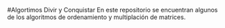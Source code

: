 #Algortimos Divir y Conquistar
En este repositorio se encuentran algunos de los algoritmos de ordenamiento y multiplación de matrices.
